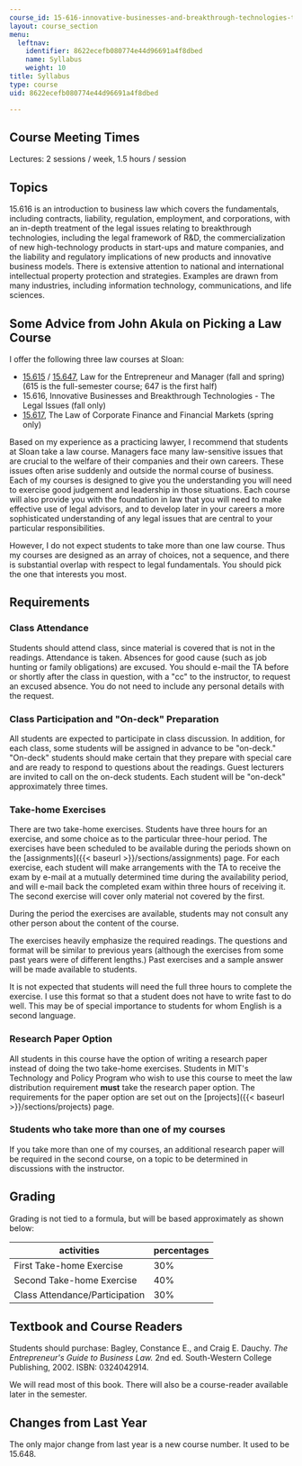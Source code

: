 ```yaml
---
course_id: 15-616-innovative-businesses-and-breakthrough-technologies-the-legal-issues-fall-2004
layout: course_section
menu:
  leftnav:
    identifier: 8622ecefb080774e44d96691a4f8dbed
    name: Syllabus
    weight: 10
title: Syllabus
type: course
uid: 8622ecefb080774e44d96691a4f8dbed

---
```


Course Meeting Times
--------------------

Lectures: 2 sessions / week, 1.5 hours / session

Topics
------

15.616 is an introduction to business law which covers the fundamentals, including contracts, liability, regulation, employment, and corporations, with an in-depth treatment of the legal issues relating to breakthrough technologies, including the legal framework of R&D, the commercialization of new high-technology products in start-ups and mature companies, and the liability and regulatory implications of new products and innovative business models. There is extensive attention to national and international intellectual property protection and strategies. Examples are drawn from many industries, including information technology, communications, and life sciences.

Some Advice from John Akula on Picking a Law Course
---------------------------------------------------

I offer the following three law courses at Sloan:

*   [15.615](/courses/15-615-law-for-the-entrepreneur-and-manager-spring-2003) / [15.647](/courses/15-615-law-for-the-entrepreneur-and-manager-spring-2003), Law for the Entrepreneur and Manager (fall and spring) (615 is the full-semester course; 647 is the first half)
*   15.616, Innovative Businesses and Breakthrough Technologies - The Legal Issues (fall only)
*   [15.617](/courses/15-617-the-law-of-corporate-finance-and-financial-markets-spring-2004), The Law of Corporate Finance and Financial Markets (spring only)

Based on my experience as a practicing lawyer, I recommend that students at Sloan take a law course. Managers face many law-sensitive issues that are crucial to the welfare of their companies and their own careers. These issues often arise suddenly and outside the normal course of business. Each of my courses is designed to give you the understanding you will need to exercise good judgement and leadership in those situations. Each course will also provide you with the foundation in law that you will need to make effective use of legal advisors, and to develop later in your careers a more sophisticated understanding of any legal issues that are central to your particular responsibilities.

However, I do not expect students to take more than one law course. Thus my courses are designed as an array of choices, not a sequence, and there is substantial overlap with respect to legal fundamentals. You should pick the one that interests you most.

Requirements
------------

### Class Attendance

Students should attend class, since material is covered that is not in the readings. Attendance is taken. Absences for good cause (such as job hunting or family obligations) are excused. You should e-mail the TA before or shortly after the class in question, with a "cc" to the instructor, to request an excused absence. You do not need to include any personal details with the request.

### Class Participation and "On-deck" Preparation

All students are expected to participate in class discussion. In addition, for each class, some students will be assigned in advance to be "on-deck." "On-deck" students should make certain that they prepare with special care and are ready to respond to questions about the readings. Guest lecturers are invited to call on the on-deck students. Each student will be "on-deck" approximately three times.

### Take-home Exercises

There are two take-home exercises. Students have three hours for an exercise, and some choice as to the particular three-hour period. The exercises have been scheduled to be available during the periods shown on the [assignments]({{< baseurl >}}/sections/assignments) page. For each exercise, each student will make arrangements with the TA to receive the exam by e-mail at a mutually determined time during the availability period, and will e-mail back the completed exam within three hours of receiving it. The second exercise will cover only material not covered by the first.

During the period the exercises are available, students may not consult any other person about the content of the course.

The exercises heavily emphasize the required readings. The questions and format will be similar to previous years (although the exercises from some past years were of different lengths.) Past exercises and a sample answer will be made available to students.

It is not expected that students will need the full three hours to complete the exercise. I use this format so that a student does not have to write fast to do well. This may be of special importance to students for whom English is a second language.

### Research Paper Option

All students in this course have the option of writing a research paper instead of doing the two take-home exercises. Students in MIT's Technology and Policy Program who wish to use this course to meet the law distribution requirement **must** take the research paper option. The requirements for the paper option are set out on the [projects]({{< baseurl >}}/sections/projects) page.

### Students who take more than one of my courses

If you take more than one of my courses, an additional research paper will be required in the second course, on a topic to be determined in discussions with the instructor.

Grading
-------

Grading is not tied to a formula, but will be based approximately as shown below:

| activities | percentages |
| --- | --- |
| First Take-home Exercise | 30% |
| Second Take-home Exercise | 40% |
| Class Attendance/Participation | 30% 

Textbook and Course Readers
---------------------------

Students should purchase: Bagley, Constance E., and Craig E. Dauchy. _The Entrepreneur's Guide to Business Law._ 2nd ed. South-Western College Publishing, 2002. ISBN: 0324042914.

We will read most of this book. There will also be a course-reader available later in the semester.

Changes from Last Year
----------------------

The only major change from last year is a new course number. It used to be 15.648.
